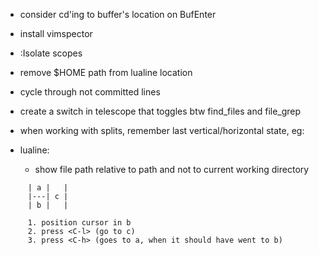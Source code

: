 - consider cd'ing to buffer's location on BufEnter

- install vimspector

- :Isolate scopes

- remove $HOME path from lualine location

- cycle through not committed lines

- create a switch in telescope that toggles btw find_files and file_grep

- when working with splits, remember last vertical/horizontal state, eg:

- lualine: 
    - show file path relative to path and not to current working directory

```
     | a |   |
     |---| c |
     | b |   |
     
     1. position cursor in b
     2. press <C-l> (go to c)
     3. press <C-h> (goes to a, when it should have went to b)
```

